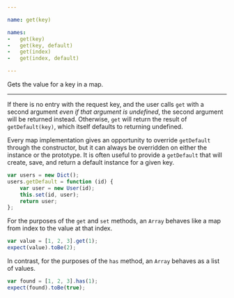 ```yaml
---

name: get(key)

names:
-   get(key)
-   get(key, default)
-   get(index)
-   get(index, default)

---
```


Gets the value for a key in a map.

---

If there is no entry with the request key, and the user calls `get` with a
second argument *even if that argument is undefined*, the second argument will
be returned instead.
Otherwise, `get` will return the result of `getDefault(key)`, which itself
defaults to returning undefined.

Every map implementation gives an opportunity to override `getDefault` through
the constructor, but it can always be overridden on either the instance or the
prototype.
It is often useful to provide a `getDefault` that will create, save, and return
a default instance for a given key.

```js
var users = new Dict();
users.getDefault = function (id) {
    var user = new User(id);
    this.set(id, user);
    return user;
};
```

For the purposes of the `get` and `set` methods, an `Array` behaves like a map
from index to the value at that index.

```js
var value = [1, 2, 3].get(1);
expect(value).toBe(2);
```

In contrast, for the purposes of the `has` method, an `Array` behaves as a list
of values.

```js
var found = [1, 2, 3].has(1);
expect(found).toBe(true);
```

